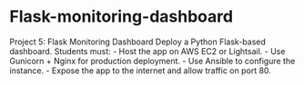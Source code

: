 # Flask-monitoring-dashboard
Project 5: Flask Monitoring Dashboard Deploy a Python Flask-based dashboard. Students must: - Host the app on AWS EC2 or Lightsail. - Use Gunicorn + Nginx for production deployment. - Use Ansible to configure the instance. - Expose the app to the internet and allow traffic on port 80.
